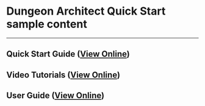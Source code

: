 # Dungeon Architect Quick Start sample content

---

## Quick Start Guide ([View Online](http://coderespawn.github.io/dungeon-architect-quick-start-ue4))

## Video Tutorials ([View Online](http://coderespawn.github.io/dungeon-architect-user-guide-ue4))

## User Guide ([View Online](https://docs.google.com/document/d/1g1FrRcK8ohwg6VRhCLeKYB7B6mVO5xRPNkgWRfaogzY/edit))
